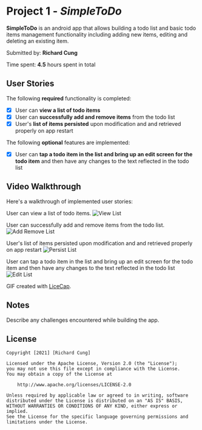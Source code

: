 # Project 1 - *SimpleToDo*

**SimpleToDo** is an android app that allows building a todo list and basic todo items management functionality including adding new items, editing and deleting an existing item.

Submitted by: **Richard Cung**

Time spent: **4.5** hours spent in total

## User Stories

The following **required** functionality is completed:

* [x] User can **view a list of todo items**
* [x] User can **successfully add and remove items** from the todo list
* [x] User's **list of items persisted** upon modification and and retrieved properly on app restart

The following **optional** features are implemented:

* [x] User can **tap a todo item in the list and bring up an edit screen for the todo item** and then have any changes to the text reflected in the todo list
## Video Walkthrough

Here's a walkthrough of implemented user stories:

User can view a list of todo items.
<img src='https://github.com/rcung000/SimpleToDo/blob/main/SimpleToDo_viewList.gif' title='View List' width=''/>

User can successfully add and remove items from the todo list.
<img src='https://github.com/rcung000/SimpleToDo/blob/main/SimpleToDo_addremoveList.gif' title='Add Remove List' width=''/>

User's list of items persisted upon modification and and retrieved properly on app restart
<img src='https://github.com/rcung000/SimpleToDo/blob/main/SimpleToDo_persistList.gif' title='Persist List' width=''/>

User can tap a todo item in the list and bring up an edit screen for the todo item and then have any changes to the text reflected in the todo list
<img src='https://github.com/rcung000/SimpleToDo/blob/main/SimpleToDo_editList.gif' title='Edit List' width=''/>

GIF created with [LiceCap](http://www.cockos.com/licecap/).

## Notes

Describe any challenges encountered while building the app.

## License

    Copyright [2021] [Richard Cung]

    Licensed under the Apache License, Version 2.0 (the "License");
    you may not use this file except in compliance with the License.
    You may obtain a copy of the License at

        http://www.apache.org/licenses/LICENSE-2.0

    Unless required by applicable law or agreed to in writing, software
    distributed under the License is distributed on an "AS IS" BASIS,
    WITHOUT WARRANTIES OR CONDITIONS OF ANY KIND, either express or implied.
    See the License for the specific language governing permissions and
    limitations under the License.
